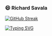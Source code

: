 ### 😄 Richard Savala

[![GitHub Streak](https://streak-stats.demolab.com/?user=richardsavala&theme=dark)](https://git.io/streak-stats)

[![Typing SVG](https://readme-typing-svg.demolab.com/?lines=Digital+Craftsman;Seeking+Employment+Opportunies&color=ffech4)](https://git.io/typing-svg)

<!--
**richardsavala/richardSavala** is a ✨ _special_ ✨ repository because its `README.md` (this file) appears on your GitHub profile.

Here are some ideas to get you started:

- 🔭 I’m currently working on ...
- 🌱 I’m currently learning ...
- 👯 I’m looking to collaborate on ...
- 🤔 I’m looking for help with ...
- 💬 Ask me about ...
- 📫 How to reach me: ...
- 😄 Pronouns: ...
- ⚡ Fun fact: ...
-->
